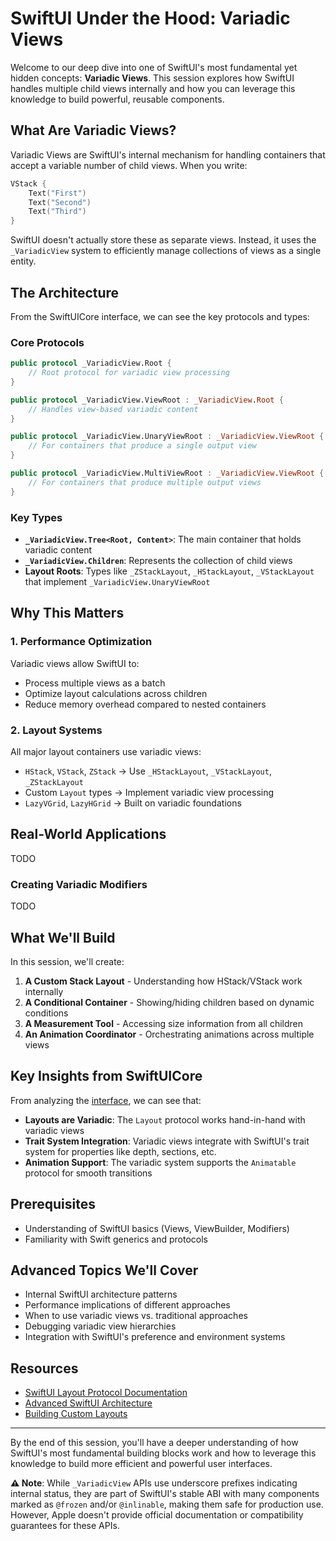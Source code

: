 # SwiftUI Under the Hood: Variadic Views

Welcome to our deep dive into one of SwiftUI's most fundamental yet hidden concepts: **Variadic Views**. This session explores how SwiftUI handles multiple child views internally and how you can leverage this knowledge to build powerful, reusable components.

## What Are Variadic Views?

Variadic Views are SwiftUI's internal mechanism for handling containers that accept a variable number of child views. When you write:

```swift
VStack {
    Text("First")
    Text("Second") 
    Text("Third")
}
```

SwiftUI doesn't actually store these as separate views. Instead, it uses the `_VariadicView` system to efficiently manage collections of views as a single entity.

## The Architecture

From the SwiftUICore interface, we can see the key protocols and types:

### Core Protocols

```swift
public protocol _VariadicView.Root {
    // Root protocol for variadic view processing
}

public protocol _VariadicView.ViewRoot : _VariadicView.Root {
    // Handles view-based variadic content
}

public protocol _VariadicView.UnaryViewRoot : _VariadicView.ViewRoot {
    // For containers that produce a single output view
}

public protocol _VariadicView.MultiViewRoot : _VariadicView.ViewRoot {
    // For containers that produce multiple output views
}
```

### Key Types

- **`_VariadicView.Tree<Root, Content>`**: The main container that holds variadic content
- **`_VariadicView.Children`**: Represents the collection of child views
- **Layout Roots**: Types like `_ZStackLayout`, `_HStackLayout`, `_VStackLayout` that implement `_VariadicView.UnaryViewRoot`

## Why This Matters

### 1. **Performance Optimization**
Variadic views allow SwiftUI to:
- Process multiple views as a batch
- Optimize layout calculations across children
- Reduce memory overhead compared to nested containers

### 2. **Layout Systems**
All major layout containers use variadic views:
- `HStack`, `VStack`, `ZStack` → Use `_HStackLayout`, `_VStackLayout`, `_ZStackLayout`
- Custom `Layout` types → Implement variadic view processing
- `LazyVGrid`, `LazyHGrid` → Built on variadic foundations

## Real-World Applications

TODO

### Creating Variadic Modifiers

TODO

## What We'll Build

In this session, we'll create:

1. **A Custom Stack Layout** - Understanding how HStack/VStack work internally
2. **A Conditional Container** - Showing/hiding children based on dynamic conditions  
3. **A Measurement Tool** - Accessing size information from all children
4. **An Animation Coordinator** - Orchestrating animations across multiple views

## Key Insights from SwiftUICore

From analyzing the [interface](../SDK/SwiftUICore.swiftinterface), we can see that:

- **Layouts are Variadic**: The `Layout` protocol works hand-in-hand with variadic views
- **Trait System Integration**: Variadic views integrate with SwiftUI's trait system for properties like depth, sections, etc.
- **Animation Support**: The variadic system supports the `Animatable` protocol for smooth transitions

## Prerequisites

- Understanding of SwiftUI basics (Views, ViewBuilder, Modifiers)
- Familiarity with Swift generics and protocols
## Advanced Topics We'll Cover

- Internal SwiftUI architecture patterns
- Performance implications of different approaches
- When to use variadic views vs. traditional approaches
- Debugging variadic view hierarchies
- Integration with SwiftUI's preference and environment systems

## Resources

- [SwiftUI Layout Protocol Documentation](https://developer.apple.com/documentation/swiftui/layout)
- [Advanced SwiftUI Architecture](https://developer.apple.com/videos/play/wwdc2022/10056/)
- [Building Custom Layouts](https://developer.apple.com/videos/play/wwdc2022/10056/)

---

By the end of this session, you'll have a deeper understanding of how SwiftUI's most fundamental building blocks work and how to leverage this knowledge to build more efficient and powerful user interfaces.

**⚠️ Note**: While `_VariadicView` APIs use underscore prefixes indicating internal status, they are part of SwiftUI's stable ABI with many components marked as `@frozen` and/or `@inlinable`, making them safe for production use. However, Apple doesn't provide official documentation or compatibility guarantees for these APIs.